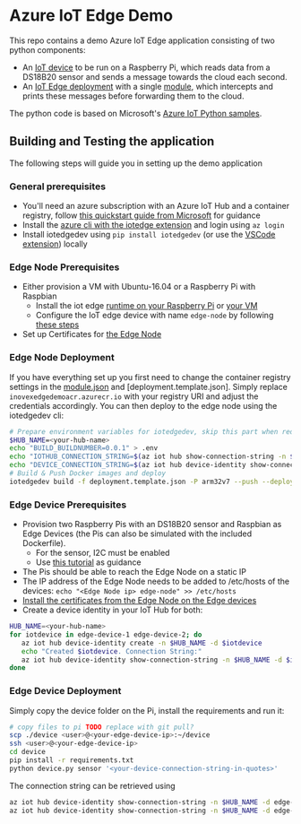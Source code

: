 # Azure IoT Edge Demo

This repo contains a demo Azure IoT Edge application consisting of two python components:

* An [IoT device](/device) to be run on a Raspberry Pi, which reads data from a DS18B20 sensor and sends a message towards the cloud each second.
* An [IoT Edge deployment](/deployment.template.json) with a single [module](/modules/node), which intercepts and prints these messages before forwarding them to the cloud.

The python code is based on Microsoft's [Azure IoT Python samples](https://github.com/Azure-Samples/azure-iot-samples-python).

## Building and Testing the application

The following steps will guide you in setting up the demo application

### General prerequisites

* You'll need an azure subscription with an Azure IoT Hub and a container registry, follow [this quickstart guide from Microsoft](https://docs.microsoft.com/en-us/azure/iot-edge/quickstart-linux) for guidance
* Install the [azure cli with the iotedge extension](https://github.com/Azure/azure-iot-cli-extension) and login using `az login`
* Install iotedgedev using `pip install iotedgedev` (or use the [VSCode extension](https://marketplace.visualstudio.com/items?itemName=vsciot-vscode.azure-iot-edge)) locally

### Edge Node Prerequisites

* Either provision a VM with Ubuntu-16.04 or a Raspberry Pi with Raspbian
  * Install the iot edge [runtime on your Raspberry Pi](https://docs.microsoft.com/en-us/azure/iot-edge/how-to-install-iot-edge-linux-arm) or [your VM](https://docs.microsoft.com/en-us/azure/iot-edge/how-to-install-iot-edge-linux)
  * Configure the IoT edge device with name `edge-node` by following [these steps](https://docs.microsoft.com/en-us/azure/iot-edge/quickstart-linux#register-an-iot-edge-device)
* Set up Certificates for [the Edge Node](https://docs.microsoft.com/en-us/azure/iot-edge/how-to-create-transparent-gateway)

### Edge Node Deployment

If you have everything set up you first need to change the container registry settings in the [module.json](/modules/node/module.json) and [deployment.template.json]. Simply replace `inovexedgedemoacr.azurecr.io` with your registry URI and adjust the credentials accordingly.
You can then deploy to the edge node using the iotedgedev cli:

```sh
# Prepare environment variables for iotedgedev, skip this part when redeploying
$HUB_NAME=<your-hub-name>
echo "BUILD_BUILDNUMBER=0.0.1" > .env
echo "IOTHUB_CONNECTION_STRING=$(az iot hub show-connection-string -n $HUB_NAME | jq '.cs')" >> .env
echo "DEVICE_CONNECTION_STRING=$(az iot hub device-identity show-connection-string -n $HUB_NAME -d edge-node | jq '.cs')" >> .env
# Build & Push Docker images and deploy
iotedgedev build -f deployment.template.json -P arm32v7 --push --deploy
```

### Edge Device Prerequisites

* Provision two Raspberry Pis with an DS18B20 sensor and Raspbian as Edge Devices (the Pis can also be simulated with the included Dockerfile).
  * For the sensor, I2C must be enabled
  * Use [this tutorial](https://docs.microsoft.com/en-us/azure/iot-hub/iot-hub-raspberry-pi-kit-node-get-started) as guidance
* The Pis should be able to reach the Edge Node on a static IP
* The IP address of the Edge Node needs to be added to /etc/hosts of the devices: `echo "<Edge Node ip> edge-node" >> /etc/hosts`
* [Install the certificates from the Edge Node on the Edge devices](https://docs.microsoft.com/en-us/azure/iot-edge/how-to-connect-downstream-device)
* Create a device identity in your IoT Hub for both:

```sh
HUB_NAME=<your-hub-name>
for iotdevice in edge-device-1 edge-device-2; do
   az iot hub device-identity create -n $HUB_NAME -d $iotdevice
   echo "Created $iotdevice. Connection String:"
   az iot hub device-identity show-connection-string -n $HUB_NAME -d $iotdevice | jq ".cs"
done
```

### Edge Device Deployment

Simply copy the device folder on the Pi, install the requirements and run it:

```sh
# copy files to pi TODO replace with git pull?
scp ./device <user>@<your-edge-device-ip>:~/device
ssh <user>@<your-edge-device-ip>
cd device
pip install -r requirements.txt
python device.py sensor '<your-device-connection-string-in-quotes>'
```

The connection string can be retrieved using

```sh
az iot hub device-identity show-connection-string -n $HUB_NAME -d edge-device-0 | jq '.cs')
az iot hub device-identity show-connection-string -n $HUB_NAME -d edge-device-1 | jq '.cs')
```